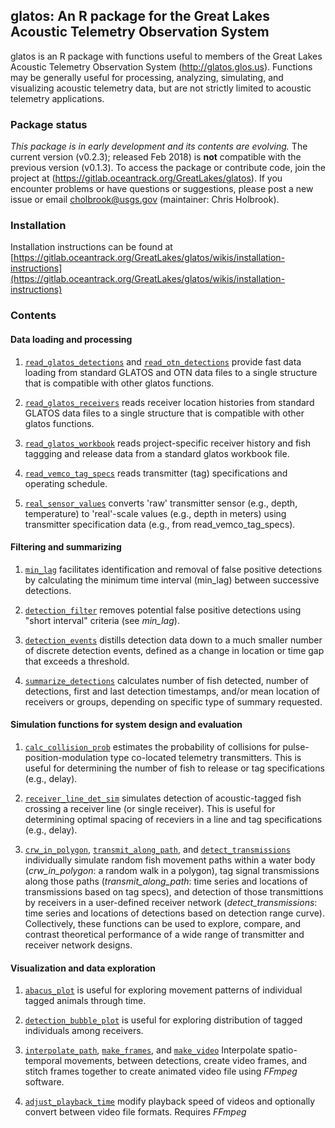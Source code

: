 <!-- README.md is generated from README.Rmd. Please edit that file -->
glatos: An R package for the Great Lakes Acoustic Telemetry Observation System
------------------------------------------------------------------------------

glatos is an R package with functions useful to members of the Great Lakes Acoustic Telemetry Observation System (<http://glatos.glos.us>). Functions may be generally useful for processing, analyzing, simulating, and visualizing acoustic telemetry data, but are not strictly limited to acoustic telemetry applications.

### Package status

*This package is in early development and its contents are evolving.* The current version (v0.2.3); released Feb 2018) is **not** compatible with the previous version (v0.1.3). To access the package or contribute code, join the project at (<https://gitlab.oceantrack.org/GreatLakes/glatos>). If you encounter problems or have questions or suggestions, please post a new issue or email <cholbrook@usgs.gov> (maintainer: Chris Holbrook).

### Installation

Installation instructions can be found at [https://gitlab.oceantrack.org/GreatLakes/glatos/wikis/installation-instructions](https://gitlab.oceantrack.org/GreatLakes/glatos/wikis/installation-instructions)

### Contents

#### Data loading and processing

1.  [`read_glatos_detections`](https://gitlab.oceantrack.org/GreatLakes/glatos/blob/workshop-version/R/load-read_glatos_detections.r) and [`read_otn_detections`](https://gitlab.oceantrack.org/GreatLakes/glatos/blob/workshop-version/R/load-read_otn_detections.r) provide fast data loading from standard GLATOS and OTN data files to a single structure that is compatible with other glatos functions.

2.  [`read_glatos_receivers`](https://gitlab.oceantrack.org/GreatLakes/glatos/blob/workshop-version/R/load-read_glatos_receivers.r) reads receiver location histories from standard GLATOS data files to a single structure that is compatible with other glatos functions.

3.  [`read_glatos_workbook`](https://gitlab.oceantrack.org/GreatLakes/glatos/blob/workshop-version/R/load-read_glatos_workbook.r) reads project-specific receiver history and fish taggging and release data from a standard glatos workbook file.

4.  [`read_vemco_tag_specs`](https://gitlab.oceantrack.org/GreatLakes/glatos/blob/workshop-version/R/load-read_vemco_tag_specs.r) reads transmitter (tag) specifications and operating schedule.

5.  [`real_sensor_values`](https://gitlab.oceantrack.org/GreatLakes/glatos/blob/workshop-version/R/proc-real_sensor_values.r) converts 'raw' transmitter sensor (e.g., depth, temperature) to 'real'-scale values (e.g., depth in meters) using transmitter specification data (e.g., from read\_vemco\_tag\_specs).

#### Filtering and summarizing

1.  [`min_lag`](https://gitlab.oceantrack.org/GreatLakes/glatos/blob/workshop-version/R/proc-min_lag.r) facilitates identification and removal of false positive detections by calculating the minimum time interval (min\_lag) between successive detections.

2.  [`detection_filter`](https://gitlab.oceantrack.org/GreatLakes/glatos/blob/workshop-version/R/filt-false_detections.r) removes potential false positive detections using "short interval" criteria (see *min\_lag*).

3.  [`detection_events`](https://gitlab.oceantrack.org/GreatLakes/glatos/blob/workshop-version/R/summ-detection_events.r) distills detection data down to a much smaller number of discrete detection events, defined as a change in location or time gap that exceeds a threshold.

4.  [`summarize_detections`](https://gitlab.oceantrack.org/GreatLakes/glatos/blob/workshop-version/R/summ-summarize_detections.r) calculates number of fish detected, number of detections, first and last detection timestamps, and/or mean location of receivers or groups, depending on specific type of summary requested.

#### Simulation functions for system design and evaluation

1.  [`calc_collision_prob`](https://gitlab.oceantrack.org/GreatLakes/glatos/blob/workshop-version/R/sim-calc_collision_prob.r) estimates the probability of collisions for pulse-position-modulation type co-located telemetry transmitters. This is useful for determining the number of fish to release or tag specifications (e.g., delay).

2.  [`receiver_line_det_sim`](https://gitlab.oceantrack.org/GreatLakes/glatos/blob/workshop-version/R/sim-receiver_line_det_sim.r) simulates detection of acoustic-tagged fish crossing a receiver line (or single receiver). This is useful for determining optimal spacing of receviers in a line and tag specifications (e.g., delay).

3.  [`crw_in_polygon`](https://gitlab.oceantrack.org/GreatLakes/glatos/blob/workshop-version/R/simutil-crw_in_polygon.r), [`transmit_along_path`](https://gitlab.oceantrack.org/GreatLakes/glatos/blob/workshop-version/R/sim-transmit_along_path.r), and [`detect_transmissions`](https://gitlab.oceantrack.org/GreatLakes/glatos/blob/workshop-version/R/sim-detect_transmissions.r) individually simulate random fish movement paths within a water body (*crw\_in\_polygon*: a random walk in a polygon), tag signal transmissions along those paths (*transmit\_along\_path*: time series and locations of transmissions based on tag specs), and detection of those transmittions by receivers in a user-defined receiver network (*detect\_transmissions*: time series and locations of detections based on detection range curve). Collectively, these functions can be used to explore, compare, and contrast theoretical performance of a wide range of transmitter and receiver network designs.

#### Visualization and data exploration

1.  [`abacus_plot`](https://gitlab.oceantrack.org/GreatLakes/glatos/blob/workshop-version/R/vis-abacus_plot.r) is useful for exploring movement patterns of individual tagged animals through time.

2.  [`detection_bubble_plot`](https://gitlab.oceantrack.org/GreatLakes/glatos/blob/workshop-version/R/vis-detection_bubble_plot.r) is useful for exploring distribution of tagged individuals among receivers.

3.  [`interpolate_path`](https://gitlab.oceantrack.org/GreatLakes/glatos/blob/workshop-version/R/vis-interpolate_path.r), [`make_frames`](https://gitlab.oceantrack.org/GreatLakes/glatos/blob/workshop-version/R/vis-make_frames.r), and [`make_video`](https://gitlab.oceantrack.org/GreatLakes/glatos/blob/workshop-version/R/vis-make_video.r) Interpolate spatio-temporal movements, between detections, create video frames, and stitch frames together to create animated video file using *FFmpeg* software.

4.  [`adjust_playback_time`](https://gitlab.oceantrack.org/GreatLakes/glatos/blob/workshop-version/R/vis-adjust_playback_time.r) modify playback speed of videos and optionally convert between video file formats. Requires *FFmpeg*

